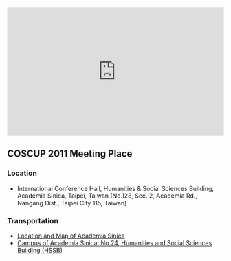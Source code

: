 <iframe width="100%" height="300" frameborder="0" scrolling="no" marginheight="0" marginwidth="0" src="http://maps.google.com.tw/maps/ms?ie=UTF8&amp;brcurrent=3,0x3442ab495b606237:0x20444928bf584bbf,0,0x3442ac6b61dbbd9d:0xc0c243da98cba64b&amp;msa=0&amp;msid=211565165749517597023.0004859c3dab86bad587a&amp;ll=25.048747,121.612043&amp;spn=0.023327,0.054846&amp;z=14&amp;output=embed"></iframe>

## COSCUP 2011 Meeting Place

### Location

* International Conference Hall, Humanities & Social Sciences Building, Academia Sinica, Taipei, Taiwan
(No.128, Sec. 2, Academia Rd., Nangang Dist., Taipei City 115, Taiwan)

### Transportation

* <a target="_blank" href="http://home.sinica.edu.tw/en/site/location.html">Location and Map of Academia Sinica</a>
* <a target="_blank" href="http://www.sinica.edu.tw/as/map/asmap.html">Campus of Academia Sinica: No.24, Humanities and Social Sciences Building (HSSB)</a>
